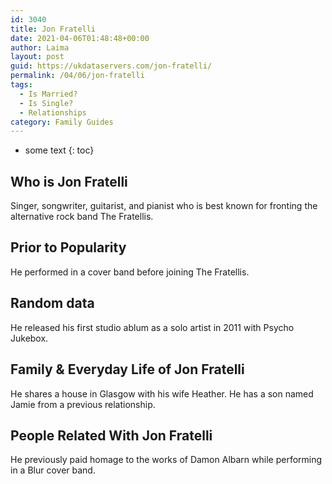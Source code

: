 ```yaml
---
id: 3040
title: Jon Fratelli
date: 2021-04-06T01:48:48+00:00
author: Laima
layout: post
guid: https://ukdataservers.com/jon-fratelli/
permalink: /04/06/jon-fratelli
tags:
  - Is Married?
  - Is Single?
  - Relationships
category: Family Guides
---
```


* some text
{: toc}


## Who is Jon Fratelli
                  
                  
                  
Singer, songwriter, guitarist, and pianist who is best known for fronting the alternative rock band The Fratellis.
                  
              
            
              
            
                
                
                
## Prior to Popularity
                  
                  
                  
He performed in a cover band before joining The Fratellis.
                  
              
            
              
            
                
                
                
## Random data
                  
                  
                  
He released his first studio ablum as a solo artist in 2011 with Psycho Jukebox.
                  
              
            
              
            
                
                
                
## Family & Everyday Life of Jon Fratelli
                  
                  
                  
He shares a house in Glasgow with his wife Heather. He has a son named Jamie from a previous relationship.
                  
              
            
              
            
                
                
                
## People Related With Jon Fratelli
                  
                  
                  
He previously paid homage to the works of Damon Albarn while performing in a Blur cover band.
                  
              
            
              
            
                
              
            
              
              
            
            
              
            
          
          
          